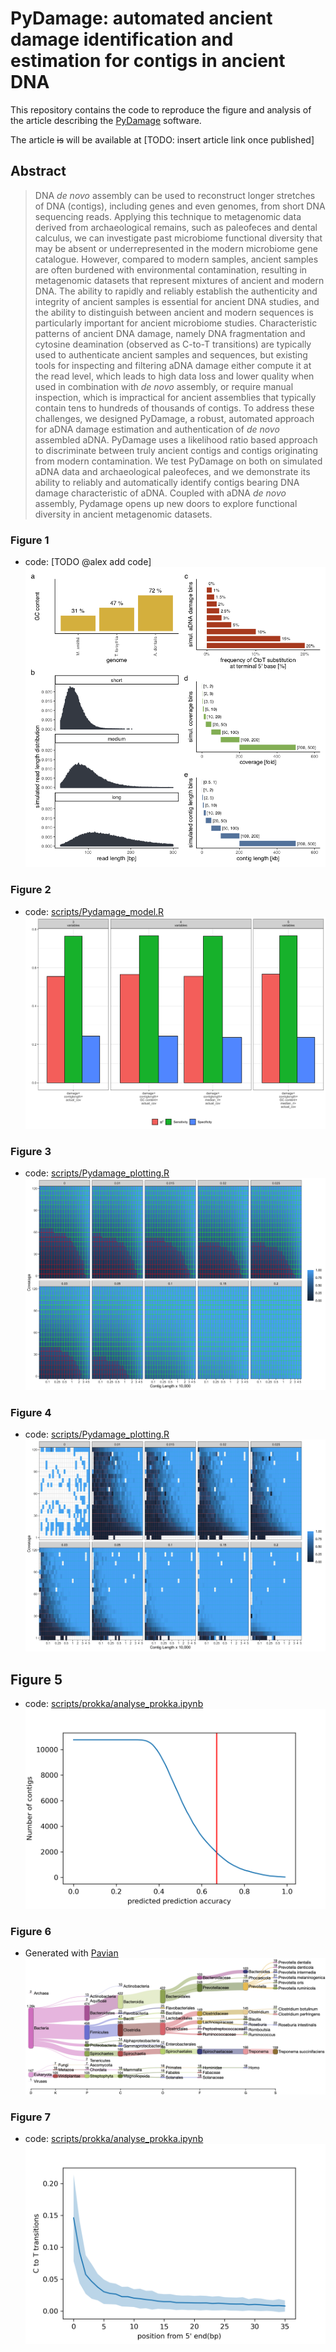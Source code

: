 # PyDamage: automated ancient damage identification and estimation for contigs in ancient DNA

This repository contains the code to reproduce the figure and analysis of the article describing the [PyDamage](https://github.com/maxibor/pydamage) software.

The article ~~is~~ will be available at [TODO: insert article link once published]

## Abstract

>DNA *de novo* assembly can be used to reconstruct longer stretches of DNA (contigs), including genes and even genomes, from short DNA sequencing reads. Applying this technique to metagenomic data derived from archaeological remains, such as paleofeces and dental calculus, we can investigate past microbiome functional diversity that may be absent or underrepresented in the modern microbiome gene catalogue. However, compared to modern samples, ancient samples are often burdened with environmental contamination, resulting in metagenomic datasets that represent mixtures of ancient and modern DNA. The ability to rapidly and reliably establish the authenticity and integrity of ancient samples is essential for ancient DNA studies, and the ability to distinguish between ancient and modern sequences is particularly important for ancient microbiome studies. Characteristic patterns of ancient DNA damage, namely DNA fragmentation and cytosine deamination (observed as C-to-T transitions) are typically used to authenticate ancient samples and sequences, but existing tools for inspecting and filtering aDNA damage either compute it at the read level, which leads to high data loss and lower quality when used in combination with *de novo* assembly, or require manual inspection, which is impractical for ancient assemblies that typically contain tens to hundreds of thousands of contigs. To address these challenges, we designed PyDamage, a robust, automated approach for aDNA damage estimation and authentication of *de novo* assembled aDNA. PyDamage uses a likelihood ratio based approach to discriminate between truly ancient contigs and contigs originating from modern contamination. We test PyDamage on both on simulated aDNA data and archaeological paleofeces, and we demonstrate its ability to reliably and automatically identify contigs bearing DNA damage characteristic of aDNA. Coupled with aDNA *de novo* assembly, Pydamage opens up new doors to explore functional diversity in ancient metagenomic datasets.


### Figure 1

- code: [TODO @alex add code]
![Figure 1](plots/Pydamage_simulation_scheme.png)

### Figure 2

- code: [scripts/Pydamage_model.R](scripts/Pydamage_model.R)
![Figure 2](plots/ModelFit.png)

### Figure 3

- code: [scripts/Pydamage_plotting.R](scripts/Pydamage_plotting.R)
![Figure 3](plots/Predicted_Accuracy.png)

### Figure 4

- code: [scripts/Pydamage_plotting.R](scripts/Pydamage_plotting.R)
![Figure 4](plots/Observed_Accuracy.png)

## Figure 5

- code: [scripts/prokka/analyse_prokka.ipynb](scripts/prokka/analyse_prokka.ipynb)
![Figure 5](plots/prediction_accuracy_thresholds.png)

### Figure 6

- Generated with [Pavian](https://github.com/fbreitwieser/pavian)
![Figure 6](plots/sankey.png)

### Figure 7

- code: [scripts/prokka/analyse_prokka.ipynb](scripts/prokka/analyse_prokka.ipynb)
![Figure 7](plots/contigs_damage.png)


